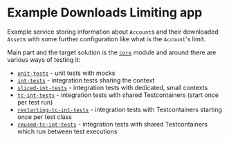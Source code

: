 # Example Downloads Limiting app

Example service storing information about `Account`s and their downloaded `Asset`s with some further configuration like
what is the `Account`'s limit.

Main part and the target solution is the [`core`](core) module and around there are various ways of testing it:

* [`unit-tests`](unit-tests) - unit tests with mocks
* [`int-tests`](int-tests) - integration tests sharing the context
* [`sliced-int-tests`](sliced-int-tests) - integration tests with dedicated, small contexts
* [`tc-int-tests`](tc-int-tests) - integration tests with shared Testcontainers (start once per test run)
* [`restarting-tc-int-tests`](restarting-tc-int-tests) - integration tests with Testcontainers starting once per test
  class
* [`reused-tc-int-tests`](reused-tc-int-tests) - integration tests with shared Testcontainers which run between test
  executions
